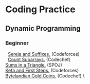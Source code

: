 # Coding Practice

## Dynamic Programming

### Beginner

&nbsp; [Sereja and Suffixes.](http://codeforces.com/problemset/problem/368/B) (Codeforces) \
&nbsp; [Count Subarrays.](https://www.codechef.com/problems/SUBINC) (Codechef) \
[Sums in a Triangle.](http://www.spoj.com/problems/SUMITR/) (SPOJ) \
[Kefa and First Steps.](http://codeforces.com/problemset/problem/580/A) (Codeforces) \
[Bytelandian Gold Coins.](https://www.codechef.com/problems/COINS) (Codechef) \

